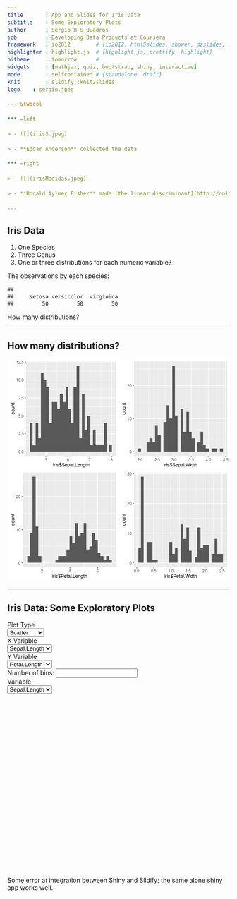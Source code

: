 ```yaml
---
title       : App and Slides for Iris Data
subtitle    : Some Exploratory Plots
author      : Sergio H S Quadros
job         : Developing Data Products at Coursera
framework   : io2012        # {io2012, html5slides, shower, dzslides, ...}
highlighter : highlight.js  # {highlight.js, prettify, highlight}
hitheme     : tomorrow      # 
widgets     : [mathjax, quiz, bootstrap, shiny, interactive]            # {mathjax, quiz, bootstrap, shiny, interactive}
mode        : selfcontained # {standalone, draft}
knit        : slidify::knit2slides
logo    : sergio.jpeg

--- &twocol

*** =left

> - ![](iris3.jpeg)
 
> - **Edgar Anderson** collected the data

*** =right

> - ![](irisMedidas.jpeg)

> - **Ronald Aylmer Fisher** made [the linear discriminant](http://onlinelibrary.wiley.com/doi/10.1111/j.1469-1809.1936.tb02137.x/abstract) 

---
```


## Iris Data

1. One Species
2. Three Genus
3. One or three distributions for each numeric variable?

The observations by each species:


```
## 
##     setosa versicolor  virginica 
##         50         50         50
```

How many distributions?

---

## How many distributions?

![plot of chunk unnamed-chunk-1](figure/unnamed-chunk-1-1.png)

---

<div class="row-fluid">
  <div class="container-fluid">
    <h2>Iris Data: Some Exploratory Plots</h2>
    <div class="row">
      <div class="col-sm-4">
        <form class="well">
          <div class="form-group shiny-input-container">
            <label class="control-label" for="plotType">Plot Type</label>
            <div>
              <select id="plotType"><option value="Scatter Plot" selected>Scatter</option>
<option value="Histogram">Histogram</option></select>
              <script type="application/json" data-for="plotType" data-nonempty="">{}</script>
            </div>
          </div>
          <div data-display-if="input.plotType == &#39;Scatter Plot&#39;">
            <div class="form-group shiny-input-container">
              <label class="control-label" for="x_var">X Variable</label>
              <div>
                <select id="x_var"><option value="Sepal.Length" selected>Sepal.Length</option>
<option value="Sepal.Width">Sepal.Width</option>
<option value="Petal.Length">Petal.Length</option>
<option value="Petal.Width">Petal.Width</option>
<option value="Species">Species</option></select>
                <script type="application/json" data-for="x_var" data-nonempty="">{}</script>
              </div>
            </div>
            <div class="form-group shiny-input-container">
              <label class="control-label" for="y_var">Y Variable</label>
              <div>
                <select id="y_var"><option value="Sepal.Length">Sepal.Length</option>
<option value="Sepal.Width">Sepal.Width</option>
<option value="Petal.Length" selected>Petal.Length</option>
<option value="Petal.Width">Petal.Width</option>
<option value="Species">Species</option></select>
                <script type="application/json" data-for="y_var" data-nonempty="">{}</script>
              </div>
            </div>
          </div>
          <div data-display-if="input.plotType == &#39;Histogram&#39;">
            <div class="form-group shiny-input-container">
              <label class="control-label" for="bins">Number of bins:</label>
              <input class="js-range-slider" id="bins" data-min="5" data-max="60" data-from="35" data-step="1" data-grid="true" data-grid-num="9.16666666666667" data-grid-snap="false" data-prettify-separator="," data-keyboard="true" data-keyboard-step="1.81818181818182" data-drag-interval="true" data-data-type="number"/>
            </div>
            <div class="form-group shiny-input-container">
              <label class="control-label" for="x_hist">Variable</label>
              <div>
                <select id="x_hist"><option value="Sepal.Length" selected>Sepal.Length</option>
<option value="Sepal.Width">Sepal.Width</option>
<option value="Petal.Length">Petal.Length</option>
<option value="Petal.Width">Petal.Width</option>
<option value="Species">Species</option></select>
                <script type="application/json" data-for="x_hist" data-nonempty="">{}</script>
              </div>
            </div>
          </div>
        </form>
      </div>
      <div class="col-sm-8">
        <div id="main_plot" class="shiny-plot-output" style="width: 100% ; height: 400px"></div>
      </div>
    </div>
  </div>
</div>

Some error at integration between Shiny and Slidify; the same alone shiny app works well.
